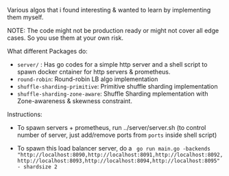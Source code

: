 Various algos that i found interesting & wanted to learn by implementing them myself.

NOTE: The code might not be production ready or might not cover all edge cases. So you use them at your own risk. 

What different Packages do:
- `server/` : Has go codes for a simple http server and a shell script to spawn docker cntainer for http servers & prometheus.
- `round-robin`: Round-robin LB algo implementation 
- `shuffle-sharding-primitive`: Primitive shuffle sharding implementation 
- `shuffle-sharding-zone-aware`: Shuffle Sharding mplementation with Zone-awareness & skewness constraint.

Instructions:
- To spawn servers + prometheus, run  ../server/server.sh (to control number of server, just add/remove ports from `ports` inside shell script)

- To spawn this load balancer server, do a ` go run main.go -backends "http://localhost:8090,http://localhost:8091,http://localhost:8092,http://localhost:8093,http://localhost:8094,http://localhost:8095" - shardsize 2`

